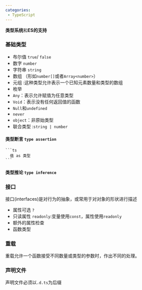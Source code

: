 ```yaml
---
categories:
 - TypeScript
---
```


**类型系统**和**ES的支持**
### 基础类型
 - 布尔值 `true`/ `false`
 - 数字 `number`
 - 字符串 `string`
 - 数组 （形如`number[]`或者`Array<number>`）
 - 元组 :这种类型允许表示一个已知元素数量和类型的数组
 - 枚举
 - `Any`：表示允许赋值为任意类型
 - `Void`：表示没有任何返回值的函数
 - `Null`和`undefined`
 - `never`
 - `object`：非原始类型
 - 联合类型 :`string | number`
 #### 类型断言 `type assertion`
    ```ts
      值 as 类型
    ```
 #### 类型推论 `type inference`
### 接口
   接口(interfaces)是对行为的抽象，或常用于对对象的形状进行描述

  - 属性可选 `?`
  - 只读属性 `readonly`:变量使用`const`，属性使用`readonly`
  - 额外的属性检查
  - 函数类型

### 重载
  重载允许一个函数接受不同数量或类型的参数时，作出不同的处理。

### 声明文件
  声明文件必须以`.d.ts`为后缀 
  